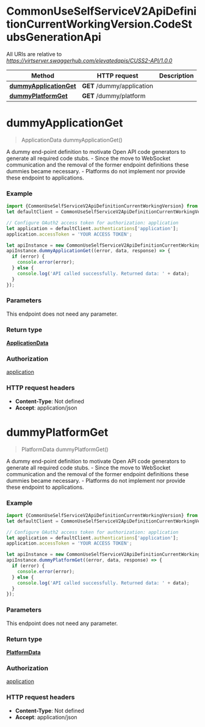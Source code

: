 # CommonUseSelfServiceV2ApiDefinitionCurrentWorkingVersion.CodeStubsGenerationApi

All URIs are relative to *https://virtserver.swaggerhub.com/elevatedapis/CUSS2-API/1.0.0*

Method | HTTP request | Description
------------- | ------------- | -------------
[**dummyApplicationGet**](CodeStubsGenerationApi.md#dummyApplicationGet) | **GET** /dummy/application | 
[**dummyPlatformGet**](CodeStubsGenerationApi.md#dummyPlatformGet) | **GET** /dummy/platform | 

<a name="dummyApplicationGet"></a>
# **dummyApplicationGet**
> ApplicationData dummyApplicationGet()



A dummy end-point definition to motivate Open API code generators to generate all required code stubs. - Since the move to WebSocket communication and the removal of the former endpoint definitions these dummies became necessary. - Platforms do not implement nor provide these endpoint to applications.

### Example
```javascript
import {CommonUseSelfServiceV2ApiDefinitionCurrentWorkingVersion} from 'common_use_self_service_v2_api_definition__current_working_version';
let defaultClient = CommonUseSelfServiceV2ApiDefinitionCurrentWorkingVersion.ApiClient.instance;

// Configure OAuth2 access token for authorization: application
let application = defaultClient.authentications['application'];
application.accessToken = 'YOUR ACCESS TOKEN';

let apiInstance = new CommonUseSelfServiceV2ApiDefinitionCurrentWorkingVersion.CodeStubsGenerationApi();
apiInstance.dummyApplicationGet((error, data, response) => {
  if (error) {
    console.error(error);
  } else {
    console.log('API called successfully. Returned data: ' + data);
  }
});
```

### Parameters
This endpoint does not need any parameter.

### Return type

[**ApplicationData**](ApplicationData.md)

### Authorization

[application](../README.md#application)

### HTTP request headers

 - **Content-Type**: Not defined
 - **Accept**: application/json

<a name="dummyPlatformGet"></a>
# **dummyPlatformGet**
> PlatformData dummyPlatformGet()



A dummy end-point definition to motivate Open API code generators to generate all required code stubs. - Since the move to WebSocket communication and the removal of the former endpoint definitions these dummies became necessary. - Platforms do not implement nor provide these endpoint to applications.

### Example
```javascript
import {CommonUseSelfServiceV2ApiDefinitionCurrentWorkingVersion} from 'common_use_self_service_v2_api_definition__current_working_version';
let defaultClient = CommonUseSelfServiceV2ApiDefinitionCurrentWorkingVersion.ApiClient.instance;

// Configure OAuth2 access token for authorization: application
let application = defaultClient.authentications['application'];
application.accessToken = 'YOUR ACCESS TOKEN';

let apiInstance = new CommonUseSelfServiceV2ApiDefinitionCurrentWorkingVersion.CodeStubsGenerationApi();
apiInstance.dummyPlatformGet((error, data, response) => {
  if (error) {
    console.error(error);
  } else {
    console.log('API called successfully. Returned data: ' + data);
  }
});
```

### Parameters
This endpoint does not need any parameter.

### Return type

[**PlatformData**](PlatformData.md)

### Authorization

[application](../README.md#application)

### HTTP request headers

 - **Content-Type**: Not defined
 - **Accept**: application/json

